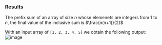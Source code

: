 ### Results

The prefix sum of an array of size $n$ whose elemenets are integers from 1 to $n$, the final value of the inclusive sum is $\frac{n(n+1)}{2}$

With an input array of ```[1, 2, 3, 4, 5]``` we obtain the following output:
![image](https://github.com/user-attachments/assets/8107ee44-7c79-4bce-82ab-358e5ed05097)
